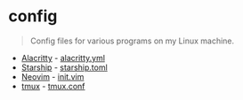 # config

> Config files for various programs on my Linux machine.

- [Alacritty](https://github.com/alacritty/alacritty) - [alacritty.yml](./alacritty.yml)
- [Starship](https://starship.rs) - [starship.toml](./starship.toml)
- [Neovim](https://neovim.io) - [init.vim](./init.vim)
- [tmux](https://github.com/tmux/tmux) - [tmux.conf](./tmux.conf)
